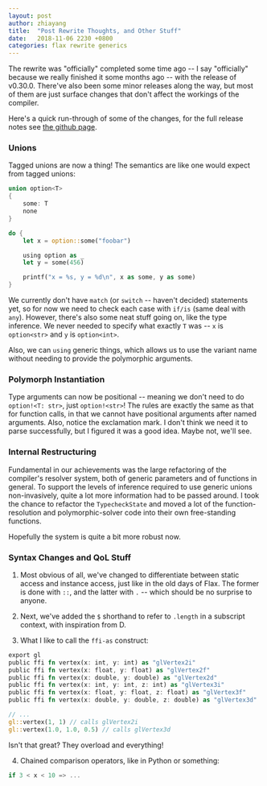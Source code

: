 ```yaml
---
layout: post
author: zhiayang
title:  "Post Rewrite Thoughts, and Other Stuff"
date:   2018-11-06 2230 +0800
categories: flax rewrite generics
---
```



The rewrite was "officially" completed some time ago -- I say "officially" because we really finished it some months ago -- with the release of v0.30.0.
There've also been some minor releases along the way, but most of them are just surface changes that don't affect the workings of the compiler.

Here's a quick run-through of some of the changes, for the full release notes see [the github page](https://github.com/flax-lang/flax/releases/tag/0.30.0).


### Unions

Tagged unions are now a thing! The semantics are like one would expect from tagged unions:

```rust
union option<T>
{
    some: T
    none
}

do {
    let x = option::some("foobar")

    using option as _
    let y = some(456)

    printf("x = %s, y = %d\n", x as some, y as some)
}
```

We currently don't have `match` (or `switch` -- haven't decided) statements yet, so for now we need to check each case with `if/is` (same deal with `any`).
However, there's also some neat stuff going on, like the type inference. We never needed to specify what exactly `T` was -- `x` is `option<str>` and `y`
is `option<int>`.

Also, we can `using` generic things, which allows us to use the variant name without needing to provide the polymorphic arguments.


### Polymorph Instantiation

Type arguments can now be positional -- meaning we don't need to do `option!<T: str>`, just `option!<str>`! The rules are exactly the same as that for
function calls, in that we cannot have positional arguments after named arguments. Also, notice the exclamation mark. I don't think we need it to parse
successfully, but I figured it was a good idea. Maybe not, we'll see.



### Internal Restructuring

Fundamental in our achievements was the large refactoring of the compiler's resolver system, both of generic parameters and of functions in general. To
support the levels of inference required to use generic unions non-invasively, quite a lot more information had to be passed around. I took the chance
to refactor the `TypecheckState` and moved a lot of the function-resolution and polymorphic-solver code into their own free-standing functions.

Hopefully the system is quite a bit more robust now.



### Syntax Changes and QoL Stuff

1. Most obvious of all, we've changed to differentiate between static access and instance access, just like in the old days of Flax. The former is done with
`::`, and the latter with `.` -- which should be no surprise to anyone.

2. Next, we've added the `$` shorthand to refer to `.length` in a subscript context, with inspiration from D.

3. What I like to call the `ffi-as` construct:

```rust
export gl
public ffi fn vertex(x: int, y: int) as "glVertex2i"
public ffi fn vertex(x: float, y: float) as "glVertex2f"
public ffi fn vertex(x: double, y: double) as "glVertex2d"
public ffi fn vertex(x: int, y: int, z: int) as "glVertex3i"
public ffi fn vertex(x: float, y: float, z: float) as "glVertex3f"
public ffi fn vertex(x: double, y: double, z: double) as "glVertex3d"

// ...
gl::vertex(1, 1) // calls glVertex2i
gl::vertex(1.0, 1.0, 0.5) // calls glVertex3d
```

Isn't that great? They overload and everything!

4. Chained comparison operators, like in Python or something:
```rust
if 3 < x < 10 => ...
```









